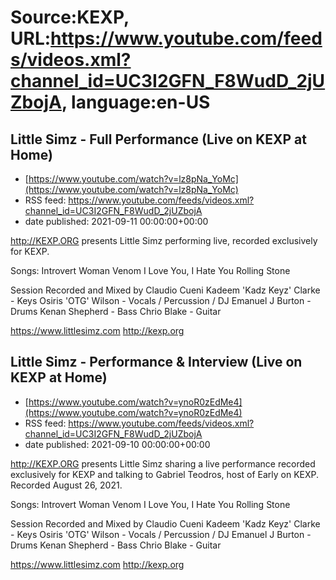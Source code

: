 # Source:KEXP, URL:https://www.youtube.com/feeds/videos.xml?channel_id=UC3I2GFN_F8WudD_2jUZbojA, language:en-US

## Little Simz - Full Performance (Live on KEXP at Home)
 - [https://www.youtube.com/watch?v=lz8pNa_YoMc](https://www.youtube.com/watch?v=lz8pNa_YoMc)
 - RSS feed: https://www.youtube.com/feeds/videos.xml?channel_id=UC3I2GFN_F8WudD_2jUZbojA
 - date published: 2021-09-11 00:00:00+00:00

http://KEXP.ORG presents Little Simz performing live, recorded exclusively for KEXP.

Songs:
Introvert 
Woman 
Venom 
I Love You, I Hate You 
Rolling Stone

Session Recorded and Mixed by Claudio Cueni 
Kadeem 'Kadz Keyz' Clarke - Keys
Osiris 'OTG' Wilson - Vocals / Percussion / DJ 
Emanuel J Burton - Drums 
Kenan Shepherd - Bass 
Chrio Blake - Guitar 

https://www.littlesimz.com
http://kexp.org

## Little Simz - Performance & Interview (Live on KEXP at Home)
 - [https://www.youtube.com/watch?v=ynoR0zEdMe4](https://www.youtube.com/watch?v=ynoR0zEdMe4)
 - RSS feed: https://www.youtube.com/feeds/videos.xml?channel_id=UC3I2GFN_F8WudD_2jUZbojA
 - date published: 2021-09-10 00:00:00+00:00

http://KEXP.ORG presents Little Simz sharing a live performance recorded exclusively for KEXP and talking to Gabriel Teodros, host of Early on KEXP. Recorded August 26, 2021.

Songs:
Introvert 
Woman 
Venom 
I Love You, I Hate You 
Rolling Stone

Session Recorded and Mixed by Claudio Cueni 
Kadeem 'Kadz Keyz' Clarke - Keys
Osiris 'OTG' Wilson - Vocals / Percussion / DJ 
Emanuel J Burton - Drums 
Kenan Shepherd - Bass 
Chrio Blake - Guitar 

https://www.littlesimz.com
http://kexp.org

